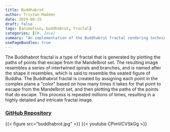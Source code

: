 ```yaml
---
title: Buddhabrot
author: Tristan Madden
date: 2019-08-25
draft: false
tags: [animation, buddhabrot, fractal]
categories: [C#, Java]
summary: "An implementation of the Buddhabrot fractal rendering technique, which visualizes escape-time trajectories of points outside the Mandelbrot set, creating intricate patterns that resemble a seated Buddha figure."
usePageBundles: true
---
```


The Buddhabrot fractal is a type of fractal that is generated by plotting the paths of points that escape from the Mandelbrot set. The resulting image resembles a series of intertwined spirals and branches, and is named after the shape it resembles, which is said to resemble the seated figure of Buddha. The Buddhabrot fractal is created by assigning each point in the complex plane a "color" based on how many times it takes for that point to escape from the Mandelbrot set, and then plotting the paths of the points that do escape. This process is repeated millions of times, resulting in a highly detailed and intricate fractal image.

<h3><a href="https://github.com/Trimad/Sandbox">GitHub Repository</a></h3>

{{< figure src="buddhabrot.jpg" >}}
{{< youtube CPimVCVSkGg >}}